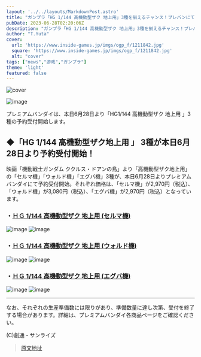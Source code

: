 ```yaml
---
layout: '../../layouts/MarkdownPost.astro'
title: "ガンプラ「HG 1/144 高機動型ザク 地上用」3種を揃えるチャンス！プレバンにて予約受付開始"
pubDate: 2023-06-28T02:20:06Z
description: "ガンプラ「HG 1/144 高機動型ザク 地上用」3種を揃えるチャンス！プレバンにて予約受付開始"
author: "T.Yuta"
cover:
  url: 'https://www.inside-games.jp/imgs/ogp_f/1211842.jpg'
  square: 'https://www.inside-games.jp/imgs/ogp_f/1211842.jpg'
  alt: "cover"
tags: ["news","游戏","ガンプラ"]
theme: 'light'
featured: false
---
```


![cover](https://www.inside-games.jp/imgs/ogp_f/1211842.jpg)

![image](https://www.inside-games.jp/imgs/zoom/1211842.jpg)

プレミアムバンダイは、本日6月28日より「HG1/144 高機動型ザク 地上用 」3種の予約受付開始します。

## ◆「HG 1/144 高機動型ザク地上用 」 3種が本日6月28日より予約受付開始！

映画「機動戦士ガンダム ククルス・ドアンの島」より「高機動型ザク地上用」の「セルマ機」「ウォルド機」「エグバ機」3種が、本日6月28日よりプレミアムバンダイにて予約受付開始。それぞれ価格は、「セルマ機」が2,970円（税込）、「ウォルド機」が3,080円（税込）、「エグバ機」が2,970円（税込）となっています。

### ・[ＨＧ 1/144 高機動型ザク 地上用 (セルマ機)](https://p-bandai.jp/item/item-1000195371/?source=csearch&amp;medium=pc)

![image](https://www.inside-games.jp/imgs/zoom/1211862.jpg)
![image](https://www.inside-games.jp/imgs/zoom/1211888.png)

### ・[ＨＧ 1/144 高機動型ザク 地上用 (ウォルド機)](https://p-bandai.jp/item/item-1000195370/?source=csearch&amp;medium=pc)

![image](https://www.inside-games.jp/imgs/zoom/1211846.jpg)
![image](https://www.inside-games.jp/imgs/zoom/1211847.jpg)

### ・[ＨＧ 1/144 高機動型ザク 地上用 (エグバ機)](https://p-bandai.jp/item/item-1000195367/?source=csearch&amp;medium=pc)

![image](https://www.inside-games.jp/imgs/zoom/1211863.jpg)
![image](https://www.inside-games.jp/imgs/zoom/1211864.jpg)

---

なお、それぞれの生産準備数には限りがあり、準備数量に達し次第、受付を終了する場合があります。詳細は、プレミアムバンダイ各商品ページをご確認ください。

(C)創通・サンライズ

>[原文地址](https://www.inside-games.jp/article/2023/06/28/146859.html)  